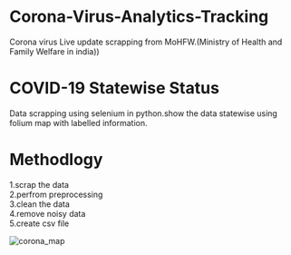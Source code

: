 # Corona-Virus-Analytics-Tracking
Corona virus Live update scrapping from MoHFW.(Ministry of Health and Family Welfare in india))
# COVID-19 Statewise Status
Data scrapping using selenium in python.show the data statewise using folium map with labelled information.
# Methodlogy
1.scrap the data </br>
2.perfrom preprocessing </br>
3.clean the data <br>
4.remove noisy data <br>
5.create csv file

![corona_map](https://user-images.githubusercontent.com/51817568/84761826-a217db00-afe7-11ea-81fa-adbe854fe226.png)

